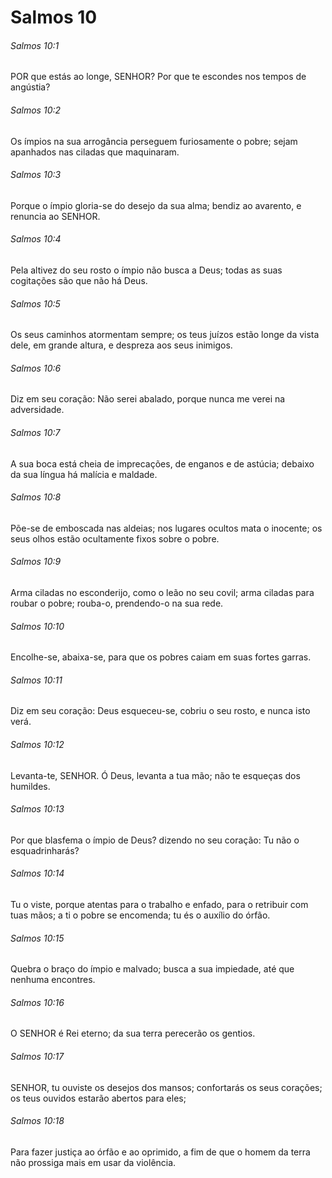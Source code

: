 # Salmos 10

###### Salmos 10:1

POR que estás ao longe, SENHOR? Por que te escondes nos tempos de angústia?

###### Salmos 10:2

Os ímpios na sua arrogância perseguem furiosamente o pobre; sejam apanhados nas ciladas que maquinaram.

###### Salmos 10:3

Porque o ímpio gloria-se do desejo da sua alma; bendiz ao avarento, e renuncia ao SENHOR.

###### Salmos 10:4

Pela altivez do seu rosto o ímpio não busca a Deus; todas as suas cogitações são que não há Deus.

###### Salmos 10:5

Os seus caminhos atormentam sempre; os teus juízos estão longe da vista dele, em grande altura, e despreza aos seus inimigos.

###### Salmos 10:6

Diz em seu coração: Não serei abalado, porque nunca me verei na adversidade.

###### Salmos 10:7

A sua boca está cheia de imprecações, de enganos e de astúcia; debaixo da sua língua há malícia e maldade.

###### Salmos 10:8

Põe-se de emboscada nas aldeias; nos lugares ocultos mata o inocente; os seus olhos estão ocultamente fixos sobre o pobre.

###### Salmos 10:9

Arma ciladas no esconderijo, como o leão no seu covil; arma ciladas para roubar o pobre; rouba-o, prendendo-o na sua rede.

###### Salmos 10:10

Encolhe-se, abaixa-se, para que os pobres caiam em suas fortes garras.

###### Salmos 10:11

Diz em seu coração: Deus esqueceu-se, cobriu o seu rosto, e nunca isto verá.

###### Salmos 10:12

Levanta-te, SENHOR. Ó Deus, levanta a tua mão; não te esqueças dos humildes.

###### Salmos 10:13

Por que blasfema o ímpio de Deus? dizendo no seu coração: Tu não o esquadrinharás?

###### Salmos 10:14

Tu o viste, porque atentas para o trabalho e enfado, para o retribuir com tuas mãos; a ti o pobre se encomenda; tu és o auxílio do órfão.

###### Salmos 10:15

Quebra o braço do ímpio e malvado; busca a sua impiedade, até que nenhuma encontres.

###### Salmos 10:16

O SENHOR é Rei eterno; da sua terra perecerão os gentios.

###### Salmos 10:17

SENHOR, tu ouviste os desejos dos mansos; confortarás os seus corações; os teus ouvidos estarão abertos para eles;

###### Salmos 10:18

Para fazer justiça ao órfão e ao oprimido, a fim de que o homem da terra não prossiga mais em usar da violência.

